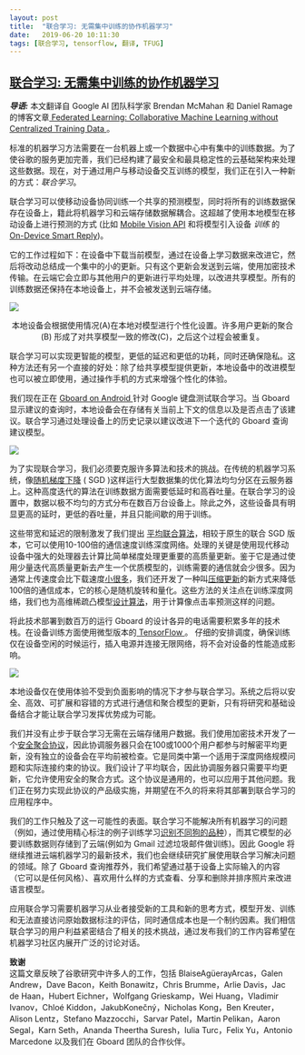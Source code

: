 ```yaml
---
layout: post
title:  "联合学习: 无需集中训练的协作机器学习"
date:   2019-06-20 10:11:30
tags: [联合学习, tensorflow, 翻译, TFUG]
---
```


[联合学习: 无需集中训练的协作机器学习](http://ai.googleblog.com/2017/04/federated-learning-collaborative.html "联合学习: 没有集中训练的协作机器学习")
------------------------------------------------------------------------------------------------------------------------------------------------------------------------------------------------------------------------------------------------------

***导语:***
本文翻译自 Google AI 团队科学家 Brendan McMahan 和 Daniel Ramage 的博客文章[ Federated Learning: Collaborative Machine Learning without Centralized Training Data ](https://ai.googleblog.com/2017/04/federated-learning-collaborative.html)。
  
标准的机器学习方法需要在一台机器上或一个数据中心中有集中的训练数据。为了使谷歌的服务更加完善，我们已经构建了最安全和最具稳定性的云基础架构来处理这些数据。现在，对于通过用户与移动设备交互训练的模型，我们正在引入一种新的方式：_联合学习_。
  
联合学习可以使移动设备协同训练一个共享的预测模型，同时将所有的训练数据保存在设备上，籍此将机器学习和云端存储数据解耦合。这超越了使用本地模型在移动设备上进行预测的方式 (比如 [Mobile Vision API](https://developers.google.com/vision/) 和将模型引入设备 _训练_ 的 [On-Device Smart Reply](https://research.googleblog.com/2017/02/on-device-machine-intelligence.html))。 
  
它的工作过程如下：在设备中下载当前模型，通过在设备上学习数据来改进它，然后将改动总结成一个集中的小的更新。只有这个更新会发送到云端，使用加密技术传输。在云端它会立即与其他用户的更新进行平均处理，以改进共享模型。所有的训练数据还保持在本地设备上，并不会被发送到云端存储。

[![](https://1.bp.blogspot.com/-K65Ed68KGXk/WOa9jaRWC6I/AAAAAAAABsM/gglycD_anuQSp-i67fxER1FOlVTulvV2gCLcB/s640/FederatedLearning_FinalFiles_Flow%2BChart1.png)](https://1.bp.blogspot.com/-K65Ed68KGXk/WOa9jaRWC6I/AAAAAAAABsM/gglycD_anuQSp-i67fxER1FOlVTulvV2gCLcB/s1600/FederatedLearning_FinalFiles_Flow%2BChart1.png)

<center>本地设备会根据使用情况(A)在本地对模型进行个性化设置。许多用户更新的聚合 (B) 形成了对共享模型一致的修改(C)，之后这个过程会被重复。</center>

联合学习可以实现更智能的模型，更低的延迟和更低的功耗，同时还确保隐私。这种方法还有另一个直接的好处：除了给共享模型提供更新，本地设备中的改进模型也可以被立即使用，通过操作手机的方式来增强个性化的体验。
  
我们现在正在 [Gboard on Android ](https://blog.google/products/search/gboard-now-on-android/)针对 Google 键盘测试联合学习。当 Gboard 显示建议的查询时，本地设备会在存储有关当前上下文的信息以及是否点击了该建议。联合学习通过处理设备上的历史记录以建议改进下一个迭代的 Gboard 查询建议模型。

[![](https://1.bp.blogspot.com/-W-husQJfa7s/WObDco6Ql0I/AAAAAAAABso/ERk3Q3mM2xILzEgMa0RMi5UJED7VDLYCACLcB/s640/2017-04-06.gif)](https://1.bp.blogspot.com/-W-husQJfa7s/WObDco6Ql0I/AAAAAAAABso/ERk3Q3mM2xILzEgMa0RMi5UJED7VDLYCACLcB/s1600/2017-04-06.gif)

为了实现联合学习，我们必须要克服许多算法和技术的挑战。在传统的机器学习系统，像[随机梯度下降](https://en.wikipedia.org/wiki/Stochastic_gradient_descent) ( SGD )这样运行大型数据集的优化算法均匀分区在云服务器上。这种高度迭代的算法在训练数据方面需要低延时和高吞吐量。在联合学习的设置中，数据以极不均匀的方式分布在数百万台设备上。除此之外，这些设备具有明显更高的延时，更低的吞吐量，并且只能间歇的用于训练。
  
这些带宽和延迟的限制激发了我们提出 [平均联合算法](https://arxiv.org/abs/1602.05629)，相较于原生的联合 SGD 版本，它可以使用10-100倍的通信速度训练深度网络。处理的关键是使用现代移动设备中强大的处理器去计算比简单梯度处理更重要的高质量更新。鉴于它是通过使用少量迭代高质量更新去产生一个优质模型的，训练需要的通信就会少很多。因为通常上传速度会比下载速度[小很多](http://www.speedtest.net/reports/united-states/)，我们还开发了一种叫[压缩更新](https://arxiv.org/abs/1610.05492)的新方式来降低100倍的通信成本，它的核心是随机旋转和量化。这些方法的关注点在训练深度网络，我们也为高维稀疏凸模型[设计算法](https://arxiv.org/abs/1610.02527)，用于计算像点击率预测这样的问题。

将此技术部署到数百万的运行 Gboard 的设计各异的电话需要积累多年的技术栈。在设备训练方面使用微型版本的[ TensorFlow ](https://www.tensorflow.org/)。
仔细的安排调度，确保训练仅在设备空闲的时候运行，插入电源并连接无限网络，将不会对设备的性能造成影响。

[![](https://3.bp.blogspot.com/-sb40Lg5MchE/WOa92rSrXVI/AAAAAAAABsU/edvH01nn2SMCnJle8mLnHT_hCa-xXrnsACLcB/s640/02_Personalization%2Bsleeping.png)](https://3.bp.blogspot.com/-sb40Lg5MchE/WOa92rSrXVI/AAAAAAAABsU/edvH01nn2SMCnJle8mLnHT_hCa-xXrnsACLcB/s1600/02_Personalization%2Bsleeping.png)

本地设备仅在使用体验不受到负面影响的情况下才参与联合学习。系统之后将以安全、高效、可扩展和容错的方式进行通信和聚合模型的更新，只有将研究和基础设备结合才能让联合学习发挥优势成为可能。

我们并没有止步于联合学习无需在云端存储用户数据。我们使用加密技术开发了一个[安全聚合协议](http://eprint.iacr.org/2017/281)，因此协调服务器只会在100或1000个用户都参与时解密平均更新，没有独立的设备会在平均前被检查。它是同类中第一个适用于深度网络规模问题和实际连接约束的协议。我们设计了平均联合，因此协调服务器只需要平均更新，它允许使用安全的聚合方式。这个协议是通用的，也可以应用于其他问题。我们正在努力实现此协议的产品级实施，并期望在不久的将来将其部署到联合学习的应用程序中。
  
我们的工作只触及了这一可能性的表面。联合学习不能解决所有机器学习的问题（例如，通过使用精心标注的例子训练学习[识别不同狗的品种](https://research.googleblog.com/2016/08/improving-inception-and-image.html)），而其它模型的必要训练数据则存储到了云端(例如为 Gmail 过滤垃圾邮件做训练)。因此 Google 将继续推进云端机器学习的最新技术，我们也会继续研究扩展使用联合学习解决问题的领域。除了 Gboard 查询推荐外，我们希望通过基于设备上实际输入的内容（它可以是任何风格）、喜欢用什么样的方式查看、分享和删除并排序照片来改进语言模型。
  

应用联合学习需要机器学习从业者接受新的工具和新的思考方式，模型开发、训练和无法直接访问原始数据标注的评估，同时通信成本也是一个制约因素。我们相信联合学习的用户利益紧密结合了相关的技术挑战，通过发布我们的工作内容希望在机器学习社区内展开广泛的讨论对话。
  
**致谢** <br>
这篇文章反映了谷歌研究中许多人的工作，包括 BlaiseAgüerayArcas，Galen Andrew，Dave Bacon，Keith Bonawitz，Chris Brumme，Arlie Davis，Jac de Haan，Hubert Eichner，Wolfgang Grieskamp，Wei Huang，Vladimir Ivanov，Chloé Kiddon，JakubKonečný，Nicholas Kong，Ben Kreuter，Alison Lentz，Stefano Mazzocchi，Sarvar Patel，Martin Pelikan，Aaron Segal，Karn Seth，Ananda Theertha Suresh，Iulia Turc，Felix Yu，Antonio Marcedone 以及我们在 Gboard 团队的合作伙伴。
